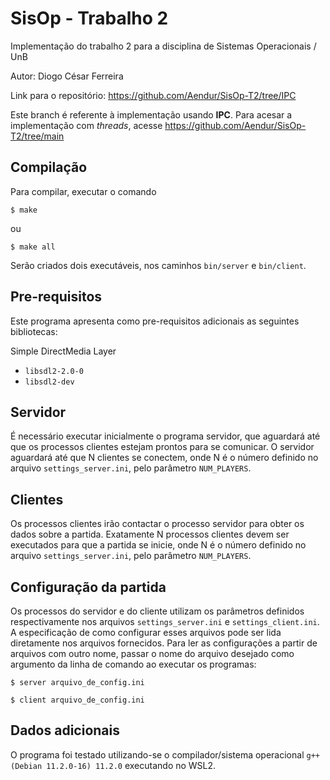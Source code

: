 # SisOp - Trabalho 2

Implementação do trabalho 2 para a disciplina de Sistemas Operacionais / UnB

Autor: Diogo César Ferreira

Link para o repositório: https://github.com/Aendur/SisOp-T2/tree/IPC

Este branch é referente à implementação usando **IPC**.
Para acesar a implementação com _threads_, acesse https://github.com/Aendur/SisOp-T2/tree/main

## Compilação
Para compilar, executar o comando 
```
$ make
```
ou
```
$ make all
```
Serão criados dois executáveis, nos caminhos `bin/server` e `bin/client`.

## Pre-requisitos
Este programa apresenta como pre-requisitos adicionais as seguintes bibliotecas:

Simple DirectMedia Layer
- `libsdl2-2.0-0`
- `libsdl2-dev`


## Servidor
É necessário executar inicialmente o programa servidor, que aguardará até que os processos clientes estejam prontos para se comunicar. O servidor aguardará até que N clientes se conectem,
onde N é o número definido no arquivo `settings_server.ini`, pelo parâmetro `NUM_PLAYERS`.

## Clientes
Os processos clientes irão contactar o processo servidor para obter os dados sobre a partida. Exatamente N processos clientes devem ser executados para que a partida se inicie,
onde N é o número definido no arquivo `settings_server.ini`, pelo parâmetro `NUM_PLAYERS`.

## Configuração da partida
Os processos do servidor e do cliente utilizam os parâmetros definidos respectivamente nos arquivos `settings_server.ini` e `settings_client.ini`. A especificação de como configurar esses
arquivos pode ser lida diretamente nos arquivos fornecidos. Para ler as configurações a partir de arquivos com outro nome, passar o nome do arquivo desejado como argumento da linha
de comando ao executar os programas:
```
$ server arquivo_de_config.ini
```
```
$ client arquivo_de_config.ini
```

## Dados adicionais
O programa foi testado utilizando-se o compilador/sistema operacional `g++ (Debian 11.2.0-16) 11.2.0` executando no WSL2.



